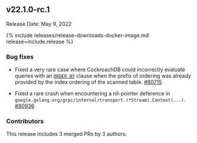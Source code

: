 ## v22.1.0-rc.1

Release Date: May 9, 2022

{% include releases/release-downloads-docker-image.md release=include.release %}

<h3 id="v22-1-0-rc-1-bug-fixes">Bug fixes</h3>

- Fixed a very rare case where CockroachDB could incorrectly evaluate queries with an [`ORDER BY`](../v22.1/order-by.html) clause when the prefix of ordering was already provided by the index ordering of the scanned table. [#80715][#80715]

- Fixed a rare crash when encountering a nil-pointer deference in `google.golang.org/grpc/internal/transport.(*Stream).Context(...)`. [#80936][#80936]

<h3 id="v22-1-0-rc-1-contributors">Contributors</h3>

This release includes 3 merged PRs by 3 authors.

[#80715]: https://github.com/cockroachdb/cockroach/pull/80715
[#80936]: https://github.com/cockroachdb/cockroach/pull/80936
